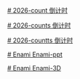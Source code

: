 [# 2026-count
倒计时](https://Enami087.github.io/2026-count/2026_count.html)

[# 2026-counts
倒计时](https://Enami087.github.io/2026-count/2026_counts.html)

[# 2026-countts
倒计时](https://Enami087.github.io/2026-count/2026_countts.html)

[# Enami
Enami-ppt](https://Enami087.github.io/2026-count/Enami.html)

[# Enami
Enami-3D](https://Enami087.github.io/2026-count/3D.html)
